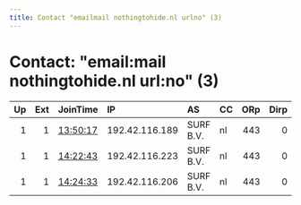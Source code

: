 ```yaml
---
title: Contact "emailmail nothingtohide.nl urlno" (3)
---
```


# Contact: "email:mail nothingtohide.nl url:no" (3)

|   Up |   Ext | JoinTime                                                                                              | IP             | AS        | CC   |   ORp |   Dirp | OS   | Version   | Nickname   |   eFamMembers |
|-----:|------:|:------------------------------------------------------------------------------------------------------|:---------------|:----------|:-----|------:|-------:|:-----|:----------|:-----------|--------------:|
|    1 |     1 | [13:50:17](https://nusenu.github.io/OrNetStats/w/relay/72CF80278DEB75680069FCE3BCFE5BBAA209702C.html) | 192.42.116.189 | SURF B.V. | nl   |   443 |      0 | BSD  | 0.4.7.12  | NTH32      |            52 |
|    1 |     1 | [14:22:43](https://nusenu.github.io/OrNetStats/w/relay/1B08DD85E096AB216DABE144EC69A9CAF3C0E310.html) | 192.42.116.223 | SURF B.V. | nl   |   443 |      0 | BSD  | 0.4.7.12  | NTH34      |            52 |
|    1 |     1 | [14:24:33](https://nusenu.github.io/OrNetStats/w/relay/BFF46E10B7D4BBAB386A0515521E5AABA829EE36.html) | 192.42.116.206 | SURF B.V. | nl   |   443 |      0 | BSD  | 0.4.7.12  | NTH33      |            52 |
